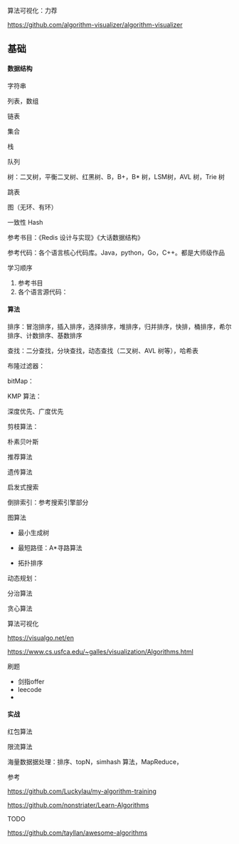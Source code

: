 
算法可视化：力荐

https://github.com/algorithm-visualizer/algorithm-visualizer

## 基础


#### 数据结构

字符串

列表，数组

链表

集合

栈

队列

树：二叉树，平衡二叉树、红黑树、B，B+，B* 树，LSM树，AVL 树，Trie 树

跳表

图（无环、有环）

一致性 Hash



参考书目：《Redis 设计与实现》《大话数据结构》

参考代码：各个语言核心代码库。Java，python，Go，C++。都是大师级作品

学习顺序

1. 参考书目
2. 各个语言源代码：



#### 算法

排序：冒泡排序，插入排序，选择排序，堆排序，归并排序，快排，桶排序，希尔排序、计数排序、基数排序

查找：二分查找，分块查找，动态查找（二叉树、AVL 树等），哈希表

布隆过滤器：

bitMap：

KMP 算法：

深度优先、广度优先

剪枝算法：

朴素贝叶斯

推荐算法

遗传算法

启发式搜索

倒排索引：参考搜索引擎部分

图算法

- 最小生成树

- 最短路径：A*寻路算法
- 拓扑排序

动态规划：

分治算法

贪心算法



算法可视化

https://visualgo.net/en

https://www.cs.usfca.edu/~galles/visualization/Algorithms.html



刷题

- 剑指offer
- leecode
- 

#### 实战

红包算法

限流算法

海量数据据处理：排序、topN，simhash 算法，MapReduce，



参考

https://github.com/Luckylau/my-algorithm-training

https://github.com/nonstriater/Learn-Algorithms



TODO

<https://github.com/tayllan/awesome-algorithms>
